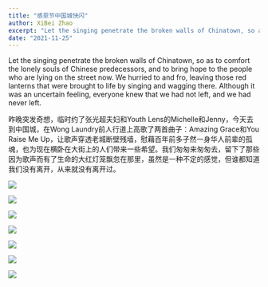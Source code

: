 ```yaml
---
title: "感恩节中国城快闪"
author: XiBei Zhao
excerpt: "Let the singing penetrate the broken walls of Chinatown, so as to comfort the lonely souls of Chinese predecessors, and to bring hope to the people who are lying on the street now. We hurried to and fro, leaving those red lanterns that were brought to life by singing and wagging there. Although it was an uncertain feeling, everyone knew that we had not left, and we had never left."
date: "2021-11-25"
---
```

Let the singing penetrate the broken walls of Chinatown, so as to comfort the lonely souls of Chinese predecessors, and to bring hope to the people who are lying on the street now. We hurried to and fro, leaving those red lanterns that were brought to life by singing and wagging there. Although it was an uncertain feeling, everyone knew that we had not left, and we had never left.

昨晚突发奇想，临时约了张光超夫妇和Youth Lens的Michelle和Jenny，今天去到中国城，在Wong Laundry前人行道上高歌了两首曲子：Amazing Grace和You Raise Me Up，让歌声穿透老城断壁残墙，慰藉百年前多孑然一身华人前辈的孤魂，也为现在横卧在大街上的人们带来一些希望。我们匆匆来匆匆去，留下了那些因为歌声而有了生命的大红灯笼飘忽在那里，虽然是一种不定的感觉，但谁都知道我们没有离开，从来就没有离开过。

![](https://res.cloudinary.com/dhngj18do/image/upload/f_auto,q_auto/v1/images/Wechat%20Image_20211126101854)

![](https://res.cloudinary.com/dhngj18do/image/upload/f_auto,q_auto/v1/images/Wechat%20Image_20211126101507)

![](https://res.cloudinary.com/dhngj18do/image/upload/f_auto,q_auto/v1/images/Wechat%20Image_20211126101835)

![](https://res.cloudinary.com/dhngj18do/image/upload/f_auto,q_auto/v1/images/Wechat%20Image_20211126101723)

![](https://res.cloudinary.com/dhngj18do/image/upload/f_auto,q_auto/v1/images/Wechat%20Image_20211126101817)

![](https://res.cloudinary.com/dhngj18do/image/upload/f_auto,q_auto/v1/images/Wechat%20Image_20211126101746)

![](https://res.cloudinary.com/dhngj18do/image/upload/f_auto,q_auto/v1/images/Wechat%20Image_20211126101913)
